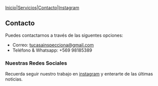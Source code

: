 [Inicio](https://tucasainspecciona.github.io)|[Servicios](https://tucasainspecciona.github.io/nav/servicios.html)|[Contacto](#)|[Instagram](https://www.instagram.com/inspeccionachile/)

## Contacto

Puedes contactarnos a través de las siguentes opciones:

- Correo: tucasainspecciona@gmail.com
- Teléfono & Whatsapp: +569 98185389

### Nuestras Redes Sociales

Recuerda seguir nuestro trabajo en [instagram](https://www.instagram.com/inspeccionachile/) y enterarte de las últimas noticias.
